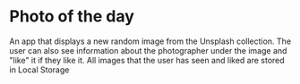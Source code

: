 # Photo of the day

An app that displays a new random image from the Unsplash collection. The user can also see information about the photographer under the image and "like" it if they like it. All images that the user has seen and liked are stored in Local Storage